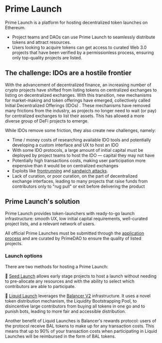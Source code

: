 # Prime Launch

Prime Launch is a platform for hosting decentralized token launches on Ethereum. 
 - Project teams and DAOs can use Prime Launch to seamlessly distribute tokens and attract resources. 
 - Users looking to acquire tokens can get access to curated Web 3.0 projects that have been verified by a permissionless process, ensuring only top-quality projects are listed. 

## **The challenge: IDOs are a hostile frontier**

With the advancement of decentralized finance, an increasing number of crypto projects have shifted from listing tokens on centralized exchanges to listing on decentralized exchanges. With this transition, new mechanisms for market-making and token offerings have emerged, collectively called Initial Decentralized Offerings (IDOs) . These mechanisms have removed many frictions from the industry, as projects no longer need to wait (or pay) for centralized exchanges to list their assets. This has allowed a more diverse group of DeFi projects to emerge.

While IDOs remove some friction, they also create new challenges, namely: 

- Time / money costs of researching available IDO tools and potentially developing a custom interface and UX to host an IDO
- With some IDO protocols, a large amount of initial capital must be deployed by project teams to host the IDO — capital they may not have
- Potentially high transactions costs, making user participation more expensive than it would be on centralized exchanges
- Exploits like <a href="https://www.bitcoinsuisse.com/research/decrypt/arbitrage-and-frontrunning-in-defi" target="_blank" rel="noopener noreferrer">frontrunning</a> and <a href="https://hackernoon.com/no-sandwich-please-popular-defi-attack-strategy-analysis-jk1734rf" target="_blank" rel="noopener noreferrer">sandwich attacks</a>.
- Lack of curation, or poor curation, on the part of decentralized exchange interfaces, leading to many projects that raise funds from contributors only to "rug pull" or exit before delivering the product

## Prime Launch's solution

Prime Launch provides token-launchers with ready-to-go launch infrastructure: smooth UX, low initial capital requirements, well-curated project lists, and a relevant network of users. 

All official Prime Launches must be submitted through the <a href="/documentation/application-process">application process</a> and are curated by PrimeDAO to ensure the quality of listed projects.

### Launch options

There are two methods for hosting a Prime Launch:

🌱 <a href="/documentation/seed-launch">Seed Launch</a> allows early stage projects to host a launch without needing to pre-allocate any resources and with the ability to select which contributors are able to participate.

🌊 <a href="/documentation/liquid-launch">Liquid Launch</a> leverages the <a href="https://docs.balancer.fi/" target="_blank" rel="noopener noreferrer">Balancer V2</a> infrastructure. It uses a novel token distribution mechanism, the Liquidity Bootstrapping Pool, to disincentive large contributors from buying all tokens in one go and to punish bots, leading to more fair and accessible distribution. 

Another benefit of Liquid Launches is Balancer's rewards protocol: users of the protocol receive BAL tokens to make up for any transaction costs. This means that up to 90% of your transaction costs when participating in Liquid Launches will be reimbursed in the form of BAL tokens.

